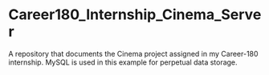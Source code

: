 # Career180_Internship_Cinema_Server
A repository that documents the Cinema project assigned in my Career-180 internship. MySQL is used in this example for perpetual data storage.
